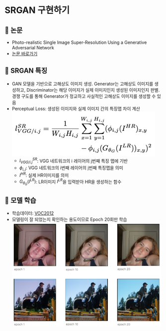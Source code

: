 # SRGAN 구현하기

## 📌 논문
- Photo-realistic Single Image Super-Resolution Using a Generative Adversarial Network
- [논문 바로가기](https://arxiv.org/abs/1609.04802)

## 📌 SRGAN 특징
- GAN 모델을 기반으로 고해상도 이미지 생성. Generator는 고해상도 이미지를 생성하고, Discriminator는 해당 이미지가 실제 이미지인지 생성된 이미지인지 판별. 경쟁 구도를 통해 Generator가 정교하고 사실적인 고해상도 이미지를 생성할 수 있음
- Perceptual Loss: 생성된 이미지와 실제 이미지 간의 특징맵 차이 계산
    ![Perceptual Loss](./statics/perceptual_loss.png)
    - $l_{V G G / i . j}^{S R}$: VGG 네트워크의 i 레이어의 j번째 특징 맵에 기반
    - $\phi_{i, j}$: VGG 네트워크의 i번째 레이어의 j번째 특징맵을 의미
    - $I^{HR}$: 실제 HR이미지를 의미
    - $G_{\theta_G}(I^{L R})$: LR이미지 $I^{LR}$을 입력받아 HR을 생성하는 함수

## 📌 모델 학습
- 학습데이터: [VOC2012](http://host.robots.ox.ac.uk/pascal/VOC/voc2012/#devkit)
- 모델링이 잘 되었는지 확인하는 용도이므로 Epoch 20회만 학습
![Training Result](./statics/training_result.png)
